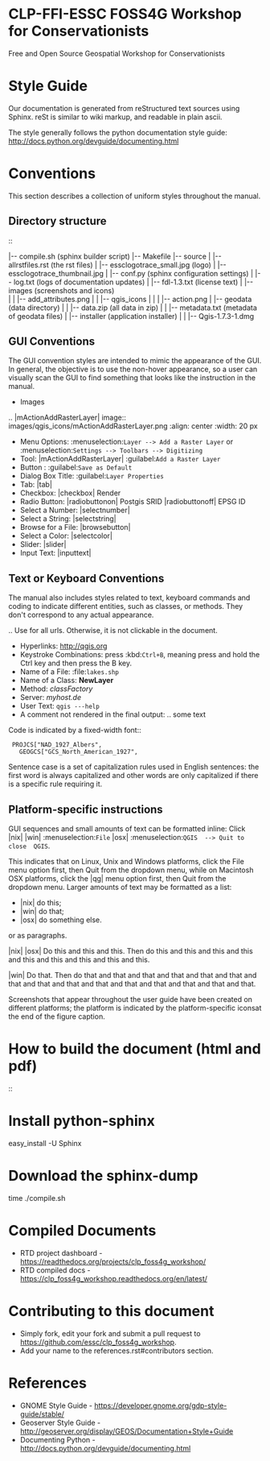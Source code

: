 CLP-FFI-ESSC FOSS4G Workshop for Conservationists
===============================================

Free and Open Source Geospatial Workshop for Conservationists 


Style Guide 
=================

Our documentation is generated from reStructured text
sources using Sphinx. reSt is similar to wiki markup, and readable in
plain ascii.

The style generally follows the python documentation style guide: 
http://docs.python.org/devguide/documenting.html

Conventions
======================

This section describes a collection of uniform styles throughout the manual.

Directory structure
------------------------
::

 |-- compile.sh (sphinx builder script)
 |-- Makefile
 |-- source
 |   |-- allrstfiles.rst (the rst files)
 |   |-- essclogotrace_small.jpg (logo)
 |   |-- essclogotrace_thumbnail.jpg
 |   |-- conf.py  (sphinx configuration settings)
 |   |-- log.txt (logs of documentation updates)
 |   |-- fdl-1.3.txt (license text)
 |   |-- images (screenshots and icons)  
 |   |   |-- add_attributes.png
 |   |   |-- qgis_icons
 |   |   |  |-- action.png
 |   |-- geodata (data directory)
 |   |   |-- data.zip (all data in zip)
 |   |   |-- metadata.txt (metadata of geodata files)
 |   |-- installer (application installer)
 |   |   |-- Qgis-1.7.3-1.dmg


GUI Conventions
-----------------------

The GUI convention styles are intended to mimic the appearance of the GUI. In 
general, the objective is to use the non-hover appearance, so a user can 
visually scan the GUI to find something that looks like the instruction in 
the manual.

* Images

.. |mActionAddRasterLayer| image:: images/qgis_icons/mActionAddRasterLayer.png
   :align: center
   :width: 20 px

*  Menu Options: :menuselection:`Layer --> Add a Raster Layer` or 
   :menuselection:`Settings --> Toolbars --> Digitizing`
*  Tool: |mActionAddRasterLayer| :guilabel:`Add a Raster Layer`
*  Button : :guilabel:`Save as Default`
*  Dialog Box Title: :guilabel:`Layer Properties`
*  Tab: |tab|
*  Checkbox: |checkbox| Render
*  Radio Button:  |radiobuttonon| Postgis SRID |radiobuttonoff| EPSG ID
*  Select a Number: |selectnumber|
*  Select a String: |selectstring|
*  Browse for a File: |browsebutton|
*  Select a Color: |selectcolor|
*  Slider: |slider|
*  Input Text: |inputtext|

Text or Keyboard Conventions
-------------------------------

The manual also includes styles related to text, keyboard commands and coding 
to indicate different entities, such as classes, or methods. They don't 
correspond to any actual appearance.

.. Use for all urls. Otherwise, it is not clickable in the document.

*  Hyperlinks: http://qgis.org
*  Keystroke Combinations: press :kbd:`Ctrl+B`, meaning press and hold the Ctrl key and then press the B key.
*  Name of a File: :file:`lakes.shp`
*  Name of a Class: **NewLayer**
*  Method: *classFactory*
*  Server: *myhost.de*
*  User Text: ``qgis ---help``
*  A comment not rendered in the final output: .. some text

Code is indicated by a fixed-width font::
     
     PROJCS["NAD_1927_Albers",
       GEOGCS["GCS_North_American_1927",


Sentence case is a set of capitalization rules used in English sentences: 
the first word is always capitalized and other words are only capitalized if 
there is a specific rule requiring it.

 
Platform-specific instructions
---------------------------------------

GUI sequences and small amounts of text can be formatted inline: Click 
|nix| |win| :menuselection:`File` |osx| :menuselection:`QGIS  --> Quit to close 
QGIS`.

This indicates that on Linux, Unix and Windows platforms, click the File menu 
option first, then Quit from the dropdown menu, while on Macintosh OSX platforms,
click the |qg| menu option first, then Quit from the dropdown menu. Larger 
amounts of text may be formatted as a list:

*  |nix| do this;
*  |win| do that;
*  |osx| do something else.

or as paragraphs.

|nix| |osx| Do this and this and this. Then do this and this and this and this 
and this and this and this and this and this.

|win| Do that. Then do that and that and that and that and that and that and 
that and that and that and that and that and that and that and that and that.

Screenshots that appear throughout the user guide have been created on different 
platforms; the platform is indicated by the platform-specific iconsat the end of 
the figure caption.


How to build the document (html and pdf)
=============================================

::
  # Install python-sphinx
  easy_install -U Sphinx

  # Download the sphinx-dump
  time ./compile.sh 


Compiled Documents
=====================

* RTD project dashboard - https://readthedocs.org/projects/clp_foss4g_workshop/
* RTD compiled docs - https://clp_foss4g_workshop.readthedocs.org/en/latest/


Contributing to this document
=================================

* Simply fork, edit your fork and submit a pull request to https://github.com/essc/clp_foss4g_workshop.
* Add your name to the references.rst#contributors section.

References
==============
 * GNOME Style Guide - https://developer.gnome.org/gdp-style-guide/stable/
 * Geoserver Style Guide - http://geoserver.org/display/GEOS/Documentation+Style+Guide
 * Documenting Python - http://docs.python.org/devguide/documenting.html 


